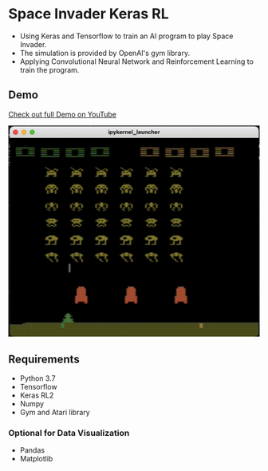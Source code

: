 # Space Invader Keras RL

- Using Keras and Tensorflow to train an AI program to play Space Invader. 
- The simulation is provided by OpenAI's gym library.
- Applying Convolutional Neural Network and Reinforcement Learning to train the program.

## Demo

[Check out full Demo on YouTube](https://youtu.be/s5y04OGRI7w)

![](src/demo2.gif)

## Requirements

- Python 3.7
- Tensorflow
- Keras RL2
- Numpy
- Gym and Atari library

### Optional for Data Visualization

- Pandas
- Matplotlib

